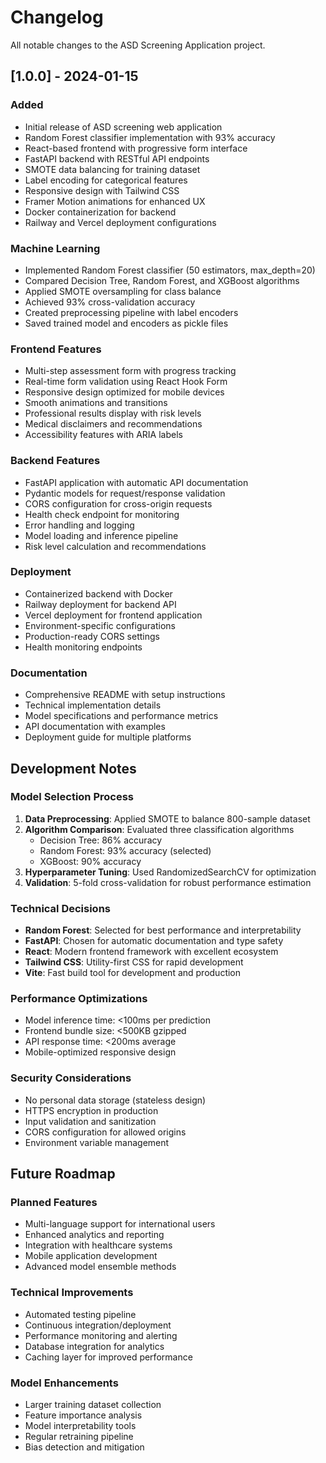 # Changelog

All notable changes to the ASD Screening Application project.

## [1.0.0] - 2024-01-15

### Added
- Initial release of ASD screening web application
- Random Forest classifier implementation with 93% accuracy
- React-based frontend with progressive form interface
- FastAPI backend with RESTful API endpoints
- SMOTE data balancing for training dataset
- Label encoding for categorical features
- Responsive design with Tailwind CSS
- Framer Motion animations for enhanced UX
- Docker containerization for backend
- Railway and Vercel deployment configurations

### Machine Learning
- Implemented Random Forest classifier (50 estimators, max_depth=20)
- Compared Decision Tree, Random Forest, and XGBoost algorithms
- Applied SMOTE oversampling for class balance
- Achieved 93% cross-validation accuracy
- Created preprocessing pipeline with label encoders
- Saved trained model and encoders as pickle files

### Frontend Features
- Multi-step assessment form with progress tracking
- Real-time form validation using React Hook Form
- Responsive design optimized for mobile devices
- Smooth animations and transitions
- Professional results display with risk levels
- Medical disclaimers and recommendations
- Accessibility features with ARIA labels

### Backend Features
- FastAPI application with automatic API documentation
- Pydantic models for request/response validation
- CORS configuration for cross-origin requests
- Health check endpoint for monitoring
- Error handling and logging
- Model loading and inference pipeline
- Risk level calculation and recommendations

### Deployment
- Containerized backend with Docker
- Railway deployment for backend API
- Vercel deployment for frontend application
- Environment-specific configurations
- Production-ready CORS settings
- Health monitoring endpoints

### Documentation
- Comprehensive README with setup instructions
- Technical implementation details
- Model specifications and performance metrics
- API documentation with examples
- Deployment guide for multiple platforms

## Development Notes

### Model Selection Process
1. **Data Preprocessing**: Applied SMOTE to balance 800-sample dataset
2. **Algorithm Comparison**: Evaluated three classification algorithms
   - Decision Tree: 86% accuracy
   - Random Forest: 93% accuracy (selected)
   - XGBoost: 90% accuracy
3. **Hyperparameter Tuning**: Used RandomizedSearchCV for optimization
4. **Validation**: 5-fold cross-validation for robust performance estimation

### Technical Decisions
- **Random Forest**: Selected for best performance and interpretability
- **FastAPI**: Chosen for automatic documentation and type safety
- **React**: Modern frontend framework with excellent ecosystem
- **Tailwind CSS**: Utility-first CSS for rapid development
- **Vite**: Fast build tool for development and production

### Performance Optimizations
- Model inference time: <100ms per prediction
- Frontend bundle size: <500KB gzipped
- API response time: <200ms average
- Mobile-optimized responsive design

### Security Considerations
- No personal data storage (stateless design)
- HTTPS encryption in production
- Input validation and sanitization
- CORS configuration for allowed origins
- Environment variable management

## Future Roadmap

### Planned Features
- Multi-language support for international users
- Enhanced analytics and reporting
- Integration with healthcare systems
- Mobile application development
- Advanced model ensemble methods

### Technical Improvements
- Automated testing pipeline
- Continuous integration/deployment
- Performance monitoring and alerting
- Database integration for analytics
- Caching layer for improved performance

### Model Enhancements
- Larger training dataset collection
- Feature importance analysis
- Model interpretability tools
- Regular retraining pipeline
- Bias detection and mitigation
